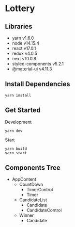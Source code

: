 # Lottery

## Libraries
- yarn v1.6.0
- node v14.15.4
- react v17.0.1
- redux v4.0.5
- next v10.0.8
- styled-components v5.2.1
- @material-ui v4.11.3

## Install Dependencies
```
yarn install
```
## Get Started
Development
```
yarn dev
```
Start
```
yarn build
yarn start
```

## Components Tree

- AppContent
    - CountDown
        - TimerControl
        - Timer
    - CandidateList
        - Candidate
        - CandidateControl
    - Winner
        - Candidate
